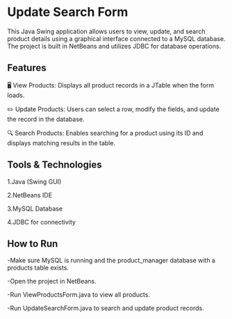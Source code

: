 # Update Search Form

This Java Swing application allows users to view, update, and search product details using a graphical interface connected to a MySQL database. The project is built in NetBeans and utilizes JDBC for database operations.

## Features
🖥️ View Products: Displays all product records in a JTable when the form loads.

✏️ Update Products: Users can select a row, modify the fields, and update the record in the database.

🔍 Search Products: Enables searching for a product using its ID and displays matching results in the table.

## Tools & Technologies
1.Java (Swing GUI)

2.NetBeans IDE

3.MySQL Database

4.JDBC for connectivity

## How to Run
-Make sure MySQL is running and the product_manager database with a products table exists.

-Open the project in NetBeans.

-Run ViewProductsForm.java to view all products.

-Run UpdateSearchForm.java to search and update product records.
